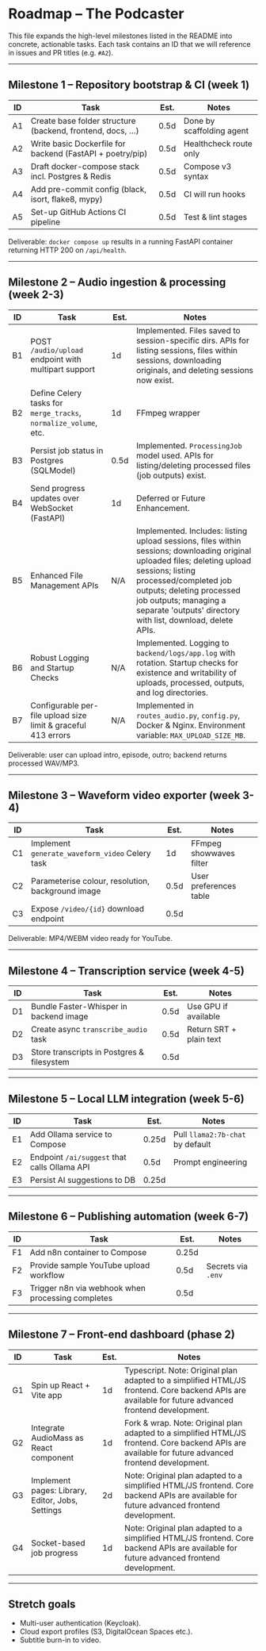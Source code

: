 # Roadmap – The Podcaster

This file expands the high-level milestones listed in the README into concrete, actionable tasks.  Each task contains an ID that we will reference in issues and PR titles (e.g. `#A2`).

---

## Milestone 1 – Repository bootstrap & CI (week 1)

| ID | Task | Est. | Notes |
|----|------|------|-------|
|A1|Create base folder structure (backend, frontend, docs, …)|0.5d|Done by scaffolding agent|
|A2|Write basic Dockerfile for backend (FastAPI + poetry/pip)|0.5d|Healthcheck route only|
|A3|Draft docker-compose stack incl. Postgres & Redis|0.5d|Compose v3 syntax|
|A4|Add pre-commit config (black, isort, flake8, mypy)|0.5d|CI will run hooks|
|A5|Set-up GitHub Actions CI pipeline|0.5d|Test & lint stages|

Deliverable: `docker compose up` results in a running FastAPI container returning HTTP 200 on `/api/health`.

---

## Milestone 2 – Audio ingestion & processing (week 2-3)

| ID | Task | Est. | Notes |
|----|------|------|-------|
|B1|POST `/audio/upload` endpoint with multipart support|1d|Implemented. Files saved to session-specific dirs. APIs for listing sessions, files within sessions, downloading originals, and deleting sessions now exist.|
|B2|Define Celery tasks for `merge_tracks`, `normalize_volume`, etc.|1d|FFmpeg wrapper|
|B3|Persist job status in Postgres (SQLModel)|0.5d|Implemented. `ProcessingJob` model used. APIs for listing/deleting processed files (job outputs) exist.|
|B4|Send progress updates over WebSocket (FastAPI)|1d|Deferred or Future Enhancement.|
|B5|Enhanced File Management APIs|N/A|Implemented. Includes: listing upload sessions, files within sessions; downloading original uploaded files; deleting upload sessions; listing processed/completed job outputs; deleting processed job outputs; managing a separate 'outputs' directory with list, download, delete APIs.|
|B6|Robust Logging and Startup Checks|N/A|Implemented. Logging to `backend/logs/app.log` with rotation. Startup checks for existence and writability of uploads, processed, outputs, and log directories.|
|B7|Configurable per-file upload size limit & graceful 413 errors|N/A|Implemented in `routes_audio.py`, `config.py`, Docker & Nginx. Environment variable: `MAX_UPLOAD_SIZE_MB`.|

Deliverable: user can upload intro, episode, outro; backend returns processed WAV/MP3.

---

## Milestone 3 – Waveform video exporter (week 3-4)

| ID | Task | Est. | Notes |
|----|------|------|-------|
|C1|Implement `generate_waveform_video` Celery task|1d|FFmpeg showwaves filter|
|C2|Parameterise colour, resolution, background image|0.5d|User preferences table|
|C3|Expose `/video/{id}` download endpoint|0.5d|

Deliverable: MP4/WEBM video ready for YouTube.

---

## Milestone 4 – Transcription service (week 4-5)

| ID | Task | Est. | Notes |
|----|------|------|-------|
|D1|Bundle Faster-Whisper in backend image|0.5d|Use GPU if available|
|D2|Create async `transcribe_audio` task|0.5d|Return SRT + plain text|
|D3|Store transcripts in Postgres & filesystem|0.5d|

---

## Milestone 5 – Local LLM integration (week 5-6)

| ID | Task | Est. | Notes |
|----|------|------|-------|
|E1|Add Ollama service to Compose|0.25d|Pull `llama2:7b-chat` by default|
|E2|Endpoint `/ai/suggest` that calls Ollama API|0.5d|Prompt engineering|
|E3|Persist AI suggestions to DB|0.25d|

---

## Milestone 6 – Publishing automation (week 6-7)

| ID | Task | Est. | Notes |
|----|------|------|-------|
|F1|Add n8n container to Compose|0.25d|
|F2|Provide sample YouTube upload workflow|0.5d|Secrets via `.env`|
|F3|Trigger n8n via webhook when processing completes|0.5d|

---

## Milestone 7 – Front-end dashboard (phase 2)

| ID | Task | Est. | Notes |
|----|------|------|-------|
|G1|Spin up React + Vite app|1d|Typescript. Note: Original plan adapted to a simplified HTML/JS frontend. Core backend APIs are available for future advanced frontend development.|
|G2|Integrate AudioMass as React component|1d|Fork & wrap. Note: Original plan adapted to a simplified HTML/JS frontend. Core backend APIs are available for future advanced frontend development.|
|G3|Implement pages: Library, Editor, Jobs, Settings|2d|Note: Original plan adapted to a simplified HTML/JS frontend. Core backend APIs are available for future advanced frontend development.|
|G4|Socket-based job progress|1d|Note: Original plan adapted to a simplified HTML/JS frontend. Core backend APIs are available for future advanced frontend development.|

---

## Stretch goals

* Multi-user authentication (Keycloak).
* Cloud export profiles (S3, DigitalOcean Spaces etc.).
* Subtitle burn-in to video.
